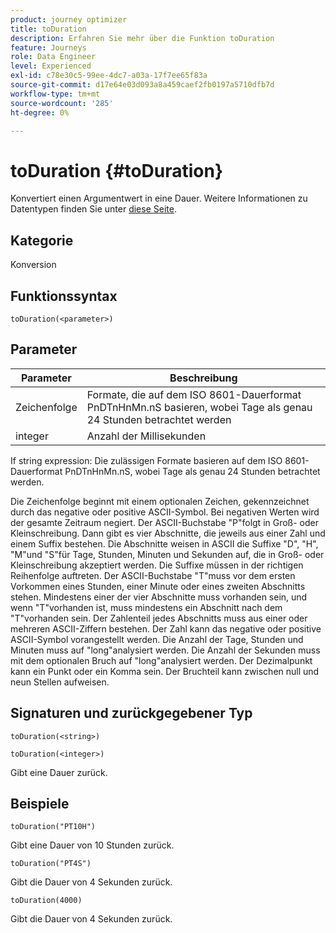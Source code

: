```yaml
---
product: journey optimizer
title: toDuration
description: Erfahren Sie mehr über die Funktion toDuration
feature: Journeys
role: Data Engineer
level: Experienced
exl-id: c78e30c5-99ee-4dc7-a03a-17f7ee65f83a
source-git-commit: d17e64e03d093a8a459caef2fb0197a5710dfb7d
workflow-type: tm+mt
source-wordcount: '285'
ht-degree: 0%

---
```


# toDuration {#toDuration}

Konvertiert einen Argumentwert in eine Dauer. Weitere Informationen zu Datentypen finden Sie unter [diese Seite](../expression/data-types.md).

## Kategorie

Konversion

## Funktionssyntax

`toDuration(<parameter>)`

## Parameter

| Parameter | Beschreibung |
|--- |--- |
| Zeichenfolge | Formate, die auf dem ISO 8601-Dauerformat PnDTnHnMn.nS basieren, wobei Tage als genau 24 Stunden betrachtet werden |
| integer | Anzahl der Millisekunden |

If string expression: Die zulässigen Formate basieren auf dem ISO 8601-Dauerformat PnDTnHnMn.nS, wobei Tage als genau 24 Stunden betrachtet werden.

Die Zeichenfolge beginnt mit einem optionalen Zeichen, gekennzeichnet durch das negative oder positive ASCII-Symbol. Bei negativen Werten wird der gesamte Zeitraum negiert. Der ASCII-Buchstabe &quot;P&quot;folgt in Groß- oder Kleinschreibung. Dann gibt es vier Abschnitte, die jeweils aus einer Zahl und einem Suffix bestehen. Die Abschnitte weisen in ASCII die Suffixe &quot;D&quot;, &quot;H&quot;, &quot;M&quot;und &quot;S&quot;für Tage, Stunden, Minuten und Sekunden auf, die in Groß- oder Kleinschreibung akzeptiert werden. Die Suffixe müssen in der richtigen Reihenfolge auftreten. Der ASCII-Buchstabe &quot;T&quot;muss vor dem ersten Vorkommen eines Stunden, einer Minute oder eines zweiten Abschnitts stehen. Mindestens einer der vier Abschnitte muss vorhanden sein, und wenn &quot;T&quot;vorhanden ist, muss mindestens ein Abschnitt nach dem &quot;T&quot;vorhanden sein. Der Zahlenteil jedes Abschnitts muss aus einer oder mehreren ASCII-Ziffern bestehen. Der Zahl kann das negative oder positive ASCII-Symbol vorangestellt werden. Die Anzahl der Tage, Stunden und Minuten muss auf &quot;long&quot;analysiert werden. Die Anzahl der Sekunden muss mit dem optionalen Bruch auf &quot;long&quot;analysiert werden. Der Dezimalpunkt kann ein Punkt oder ein Komma sein. Der Bruchteil kann zwischen null und neun Stellen aufweisen.

## Signaturen und zurückgegebener Typ

`toDuration(<string>)`

`toDuration(<integer>)`

Gibt eine Dauer zurück.

## Beispiele

`toDuration("PT10H")`

Gibt eine Dauer von 10 Stunden zurück.

`toDuration("PT4S")`

Gibt die Dauer von 4 Sekunden zurück.

`toDuration(4000)`

Gibt die Dauer von 4 Sekunden zurück.
